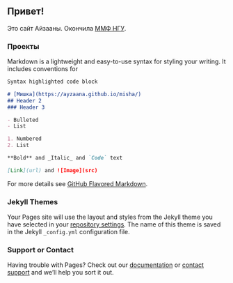 ## Привет!

Это сайт Айзааны. Окончила [ММФ НГУ](https://www.nsu.ru/n/mathematics-mechanics-department).


### Проекты

Markdown is a lightweight and easy-to-use syntax for styling your writing. It includes conventions for

```markdown
Syntax highlighted code block

# [Мишка](https://ayzaana.github.io/misha/)
## Header 2
### Header 3

- Bulleted
- List

1. Numbered
2. List

**Bold** and _Italic_ and `Code` text

[Link](url) and ![Image](src)
```

For more details see [GitHub Flavored Markdown](https://guides.github.com/features/mastering-markdown/).

### Jekyll Themes

Your Pages site will use the layout and styles from the Jekyll theme you have selected in your [repository settings](https://github.com/Ayzaana/Ayzaana.githab.io/settings). The name of this theme is saved in the Jekyll `_config.yml` configuration file.

### Support or Contact

Having trouble with Pages? Check out our [documentation](https://help.github.com/categories/github-pages-basics/) or [contact support](https://github.com/contact) and we’ll help you sort it out.
